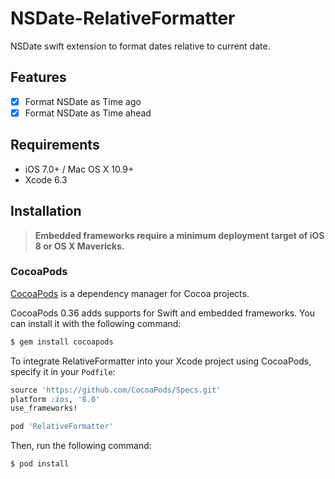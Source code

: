 # NSDate-RelativeFormatter
NSDate swift extension to format dates relative to current date.

## Features

- [x] Format NSDate as Time ago
- [x] Format NSDate as Time ahead

## Requirements

- iOS 7.0+ / Mac OS X 10.9+
- Xcode 6.3

## Installation

> **Embedded frameworks require a minimum deployment target of iOS 8 or OS X Mavericks.**
>


### CocoaPods

[CocoaPods](http://cocoapods.org) is a dependency manager for Cocoa projects.

CocoaPods 0.36 adds supports for Swift and embedded frameworks. You can install it with the following command:

```bash
$ gem install cocoapods
```

To integrate RelativeFormatter into your Xcode project using CocoaPods, specify it in your `Podfile`:

```ruby
source 'https://github.com/CocoaPods/Specs.git'
platform :ios, '8.0'
use_frameworks!

pod 'RelativeFormatter'
```

Then, run the following command:

```bash
$ pod install
```
